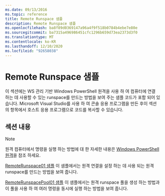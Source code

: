 ```yaml
---
ms.date: 09/13/2016
ms.topic: reference
title: Remote Runspace 샘플
description: Remote Runspace 샘플
ms.openlocfilehash: ba8f89d0369147a96a4f9f518b0784b4ebe7e80e
ms.sourcegitcommit: ba7315a496986451cfc1296b659d73ea2373d3f0
ms.translationtype: MT
ms.contentlocale: ko-KR
ms.lasthandoff: 12/10/2020
ms.locfileid: "92658038"
---
```

# <a name="remote-runspace-samples"></a>Remote Runspace 샘플

이 섹션에는 WS 관리 기반 Windows PowerShell 원격을 사용 하 여 컴퓨터에 연결 하는 데 사용할 수 있는 runspace를 만드는 방법을 보여 주는 샘플 코드가 포함 되어 있습니다. Microsoft Visual Studio를 사용 하 여 콘솔 응용 프로그램을 만든 후이 섹션의 항목에서 호스트 응용 프로그램으로 코드를 복사할 수 있습니다.

## <a name="in-this-section"></a>섹션 내용

> [!NOTE]
> 원격 컴퓨터에서 명령을 실행 하는 방법에 대 한 자세한 내용은 [Windows PowerShell 원격](/previous-versions/ms714644(v=vs.85))을 참조 하세요.

 [RemoteRunspace01 샘플](./remoterunspace01-sample.md) 이 샘플에서는 원격 연결을 설정 하는 데 사용 되는 원격 runspace를 만드는 방법을 보여 줍니다.

 [RemoteRunspacePool01 샘플](./remoterunspacepool01-sample.md) 이 샘플에서는 원격 runspace 풀을 생성 하는 방법과이 풀을 사용 하 여 여러 명령을 동시에 실행 하는 방법을 보여 줍니다.
